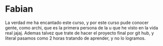 # Fabian

La verdad me ha encantado este curso, y por este curso pude conocer gente,  como archi, que es la primera persona de la u que he visto en la vida real jajaj. 
Ademas talvez que trate de hacer el proyecto final por git hub, y literal pasamos como 2 horas tratando de aprender, y no lo logramos. 
